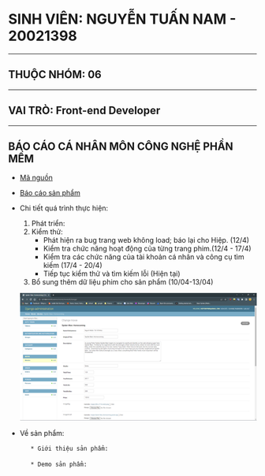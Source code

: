 # SINH VIÊN: NGUYỄN TUẤN NAM - 20021398
---------------------------------------------------------------------------------------------------------------------------------------------------------------------------
## THUỘC NHÓM: 06
--------------------------------------------------------------------------------------------------------------------------------------------------------------------------
## VAI TRÒ: Front-end Developer
--------------------------------------------------------------------------------------------------------------------------------------------------------------------------
## BÁO CÁO CÁ NHÂN MÔN CÔNG NGHỆ PHẦN MỀM
- [Mã nguồn](https://github.com/hiepuet1205/btl_cnpm) 
- [Báo cáo sản phẩm](https://docs.google.com/document/d/1DRPeFX_h7-ul2MFgwT-dNL6u4Mp4Hdm8NatMjZZ2mQg/edit?usp=sharing)
- Chi tiết quá trình thực hiện:

   1. Phát triển:
   2. Kiểm thử:
        * Phát hiện ra bug trang web không load; báo lại cho Hiệp. (12/4)
        * Kiểm tra chức năng hoạt động của từng trang phim.(12/4 - 17/4)
        * Kiểm tra các chức năng của tài khoản cá nhân và công cụ tìm kiếm (17/4 - 20/4)
        * Tiếp tục kiểm thử và tìm kiếm lỗi (Hiện tại)
   3. Bổ sung thêm dữ liệu phim cho sản phẩm (10/04-13/04)
   
   ![](https://github.com/dolemanhhung/CNPM/blob/36ff81a8316b68ab844bcb00509463d6f00aec83/Picture1.png)
   
- Về sản phẩm:
         
         * Giới thiệu sản phẩm:
         
         * Demo sản phẩm:

